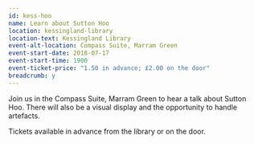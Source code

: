 ```yaml
---
id: kess-hoo
name: Learn about Sutton Hoo
location: kessingland-library
location-text: Kessingland Library
event-alt-location: Compass Suite, Marram Green
event-start-date: 2018-07-17
event-start-time: 1900
event-ticket-price: "1.50 in advance; £2.00 on the door"
breadcrumb: y
---
```


Join us in the Compass Suite, Marram Green to hear a talk about Sutton Hoo. There will also be a visual display and the opportunity to handle artefacts.

Tickets available in advance from the library or on the door.
